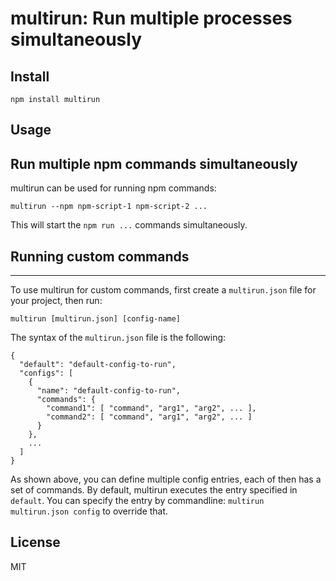 multirun: Run multiple processes simultaneously
====

Install
----

    npm install multirun

Usage
----

## Run multiple npm commands simultaneously

multirun can be used for running npm commands:

    multirun --npm npm-script-1 npm-script-2 ...

This will start the `npm run ...` commands simultaneously.

## Running custom commands
----

To use multirun for custom commands, first create a `multirun.json` file for your project, then run:

    multirun [multirun.json] [config-name]

The syntax of the `multirun.json` file is the following:

    {
      "default": "default-config-to-run",
      "configs": [
        {
          "name": "default-config-to-run",
          "commands": {
            "command1": [ "command", "arg1", "arg2", ... ],
            "command2": [ "command", "arg1", "arg2", ... ]
          }
        },
        ...
      ]
    }

As shown above, you can define multiple config entries, each of then has a set of commands. By default, multirun executes the entry specified in `default`. You can specify the entry by commandline: `multirun multirun.json config` to override that.

License
----

MIT
